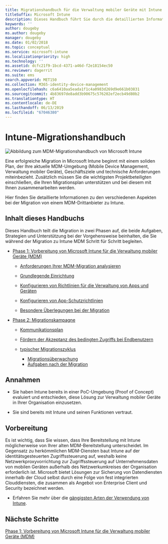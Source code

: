 ```yaml
---
title: Migrationshandbuch für die Verwaltung mobiler Geräte mit Intune
titleSuffix: Microsoft Intune
description: Dieses Handbuch führt Sie durch die detaillierten Informationen zu den verschiedenen Aspekten bei der Migration von einem MDM-Drittanbieter zu Microsoft Intune.
keywords: ''
author: dougeby
ms.author: dougeby
manager: dougeby
ms.date: 01/02/2018
ms.topic: conceptual
ms.service: microsoft-intune
ms.localizationpriority: high
ms.technology: ''
ms.assetid: dcfc21f9-1bcd-4371-a46d-f2e18154ec50
ms.reviewer: dagerrit
ms.suite: ems
search.appverid: MET150
ms.collection: M365-identity-device-management
ms.openlocfilehash: c6a6410aa5eada1f1c4a0983d269d9e661b03831
ms.sourcegitcommit: 4b83697de8add3b90675c576202ef2ecb49d80b2
ms.translationtype: HT
ms.contentlocale: de-DE
ms.lasthandoff: 06/13/2019
ms.locfileid: "67046380"
---
```

# <a name="intune-migration-guide"></a>Intune-Migrationshandbuch

![Abbildung zum MDM-Migrationshandbuch von Microsoft Intune](./media/MDM-migration-guide-art.PNG)

Eine erfolgreiche Migration in Microsoft Intune beginnt mit einem soliden Plan, der Ihre aktuelle MDM-Umgebung (Mobile Device Management, Verwaltung mobiler Geräte), Geschäftsziele und technische Anforderungen miteinbezieht. Zusätzlich müssen Sie die wichtigsten Projektbeteiligten einschließen, die Ihren Migrationsplan unterstützen und bei diesem mit Ihnen zusammenarbeiten werden.

Hier finden Sie detaillierte Informationen zu den verschiedenen Aspekten bei der Migration von einem MDM-Drittanbieter zu Intune.

## <a name="whats-included-in-this-guide"></a>Inhalt dieses Handbuchs

Dieses Handbuch teilt die Migration in zwei Phasen auf, die beide Aufgaben, Strategien und Unterstützung bei der Vorgehensweise beinhalten, die Sie während der Migration zu Intune MDM Schritt für Schritt begleiten.

-   [Phase 1: Vorbereitung von Microsoft Intune für die Verwaltung mobiler Geräte (MDM)](migration-guide-prepare.md)

    -   [Anforderungen Ihrer MDM-Migration analysieren](migration-guide-prepare.md#assess-mdm-requirements)

    -   [Grundlegende Einrichtung](migration-guide-setup.md)

    -   [Konfigurieren von Richtlinien für die Verwaltung von Apps und Geräten](migration-guide-configure-policies.md)

    -   [Konfigurieren von App-Schutzrichtlinien](migration-guide-app-protection-policies.md)

    -   [Besondere Überlegungen bei der Migration](migration-guide-considerations.md)

-   [Phase 2: Migrationskampagne](migration-guide-campaign.md)

    -   [Kommunikationsplan](migration-guide-communication-plan.md)

    -   [Fördern der Akzeptanz des bedingten Zugriffs bei Endbenutzern](migration-guide-drive-adoption.md)

    -   [typischer Migrationszyklus](migration-guide-cycle.md)
        -   [Migrationsüberwachung](migration-guide-cycle.md#monitoring-migration)
        -   [Aufgaben nach der Migration](migration-guide-cycle.md#post-migration)

## <a name="assumptions"></a>Annahmen

-   Sie haben Intune bereits in einer PoC-Umgebung (Proof of Concept) evaluiert und entschieden, diese Lösung zur Verwaltung mobiler Geräte in Ihrer Organisation einzusetzen.

-   Sie sind bereits mit Intune und seinen Funktionen vertraut.

## <a name="before-you-begin"></a>Vorbereitung

Es ist wichtig, dass Sie wissen, dass Ihre Bereitstellung mit Intune möglicherweise von Ihrer alten MDM-Bereitstellung unterscheidet. Im Gegensatz zu herkömmlichen MDM-Diensten baut Intune auf der identitätsgesteuerten Zugriffssteuerung auf, weshalb keine Netzwerkproxyvorrichtung zur Zugriffssteuerung auf Unternehmensdaten von mobilen Geräten außerhalb des Netzwerkumkreises der Organisation erforderlich ist. Microsoft bietet Lösungen zur Sicherung von Datendiensten innerhalb der Cloud selbst durch eine Folge von fest integrierten Clouddiensten, die zusammen als Angebot von Enterprise Client und Security bezeichnet werden.

-   Erfahren Sie mehr über die [gängigsten Arten der Verwendung von Intune](common-scenarios.md).

## <a name="next-steps"></a>Nächste Schritte

[Phase 1: Vorbereitung von Microsoft Intune für die Verwaltung mobiler Geräte (MDM)](migration-guide-prepare.md)
